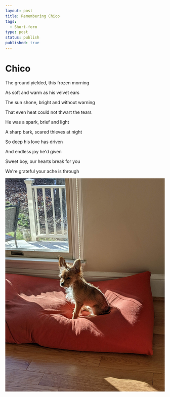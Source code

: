```yaml
---
layout: post
title: Remembering Chico
tags:
  - Short-form
type: post
status: publish
published: true
---
```

# Chico

The ground yielded, this frozen morning

As soft and warm as his velvet ears

The sun shone, bright and without warning

That even heat could not thwart the tears

He was a spark, brief and light

A sharp bark, scared thieves at night

So deep his love has driven

And endless joy he'd given

Sweet boy, our hearts break for you

We're grateful your ache is through

![Chico in the sun](/images/chico.jpg)
